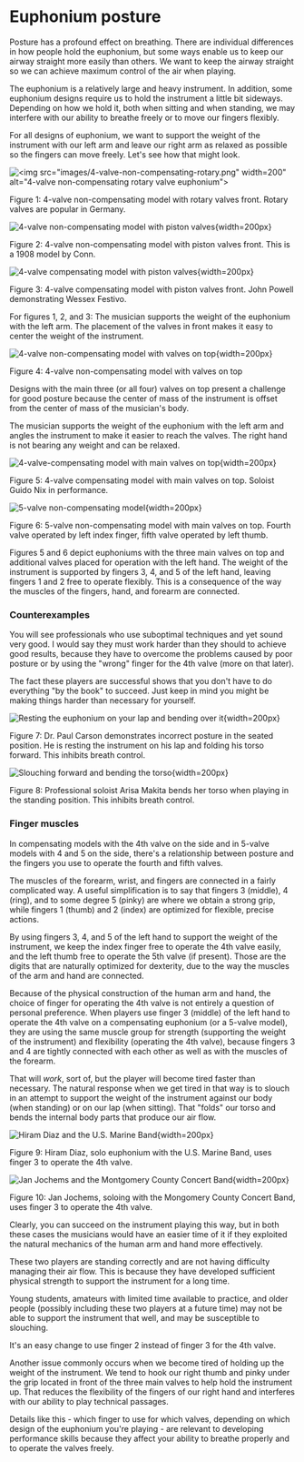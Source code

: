 # Euphonium posture

Posture has a profound effect on breathing. There are individual differences in how people hold the euphonium, but some ways enable us to keep our airway straight more easily than others. We want to keep the airway straight so we can achieve maximum control of the air when playing. 

The euphonium is a relatively large and heavy instrument. In addition, some euphonium designs require us to hold the instrument a little bit sideways. Depending on how we hold it, both when sitting and when standing, we may interfere with our ability to breathe freely or to move our fingers flexibly. 

For all designs of euphonium, we want to support the weight of the instrument with our left arm and leave our right arm as relaxed as possible so the fingers can move freely. Let's see how that might look. 

![<img src="images/4-valve-non-compensating-rotary.png" width=200" alt="4-valve non-compensating rotary valve euphonium">](images/4-valve-non-compensating-rotary.png)

Figure 1: 4-valve non-compensating model with rotary valves front. Rotary valves are popular in Germany.

![4-valve non-compensating model with piston valves](images/4-valve-non-compensating-piston.png){width=200px}

Figure 2: 4-valve non-compensating model with piston valves front. This is a 1908 model by Conn.

![4-valve compensating model with piston valves](images/4-valve-compensating-piston-with-valves-front.png){width=200px}

Figure 3: 4-valve compensating model with piston valves front. John Powell demonstrating Wessex Festivo.

For figures 1, 2, and 3: The musician supports the weight of the euphonium with the left arm. The placement of the valves in front makes it easy to center the weight of the instrument. 

![4-valve non-compensating model with valves on top](images/4-valve-non-compensating-valves-on-top.png){width=200px}

Figure 4: 4-valve non-compensating model with valves on top 

Designs with the main three (or all four) valves on top present a challenge for good posture because the center of mass of the instrument is offset from the center of mass of the musician's body. 

The musician supports the weight of the euphonium with the left arm and angles the instrument to make it easier to reach the valves. The right hand is not bearing any weight and can be relaxed. 

![4-valve-compensating model with main valves on top](images/4-valve-compensating-model-main-valves-top.png){width=200px}

Figure 5: 4-valve compensating model with main valves on top. Soloist Guido Nix in performance.

![5-valve non-compensating model](images/5-valve-non-compensating-euphonium.png){width=200px}

Figure 6: 5-valve non-compensating model with main valves on top. Fourth valve operated by left index finger, fifth valve operated by left thumb. 

Figures 5 and 6 depict euphoniums with the three main valves on top and additional valves placed for operation with the left hand. The weight of the instrument is supported by fingers 3, 4, and 5 of the left hand, leaving fingers 1 and 2 free to operate flexibly. This is a consequence of the way the muscles of the fingers, hand, and forearm are connected. 

### Counterexamples 

You will see professionals who use suboptimal techniques and yet sound very good. I would say they must work harder than they should to achieve good results, because they have to overcome the problems caused by poor posture or by using the "wrong" finger for the 4th valve (more on that later). 

The fact these players are successful shows that you don't have to do everything "by the book" to succeed. Just keep in mind you might be making things harder than necessary for yourself.

![Resting the euphonium on your lap and bending over it](images/incorrect-euphonium-posture-seated.png){width=200px} 

Figure 7: Dr. Paul Carson demonstrates incorrect posture in the seated position. He is resting the instrument on his lap and folding his torso forward. This inhibits breath control. 

![Slouching forward and bending the torso](images/incorrect-euphonium-posture-standing.png){width=200px}

Figure 8: Professional soloist Arisa Makita bends her torso when playing in the standing position. This inhibits breath control. 

### Finger muscles 

In compensating models with the 4th valve on the side and in 5-valve models with 4 and 5 on the side, there's a relationship between posture and the fingers you use to operate the fourth and fifth valves. 

The muscles of the forearm, wrist, and fingers are connected in a fairly complicated way. A useful simplification is to say that fingers 3 (middle), 4 (ring), and to some degree 5 (pinky) are where we obtain a strong grip, while fingers 1 (thumb) and 2 (index) are optimized for flexible, precise actions. 

By using fingers 3, 4, and 5 of the left hand to support the weight of the instrument, we keep the index finger free to operate the 4th valve easily, and the left thumb free to operate the 5th valve (if present). Those are the digits that are naturally optimized for dexterity, due to the way the muscles of the arm and hand are connected. 

Because of the physical construction of the human arm and hand, the choice of finger for operating the 4th valve is not entirely a question of personal preference. When players use finger 3 (middle) of the left hand to operate the 4th valve on a compensating euphonium (or a 5-valve model), they are using the same muscle group for strength (supporting the weight of the instrument) and flexibility (operating the 4th valve), because fingers 3 and 4 are tightly connected with each other as well as with the muscles of the forearm. 

That will _work_, sort of, but the player will become tired faster than necessary. The natural response when we get tired in that way is to slouch in an attempt to support the weight of the instrument against our body (when standing) or on our lap (when sitting). That "folds" our torso and bends the internal body parts that produce our air flow. 

![Hiram Diaz and the U.S. Marine Band](images/Hiram%20Diaz.png){width=200px}

Figure 9: Hiram Diaz, solo euphonium with the U.S. Marine Band, uses finger 3 to operate the 4th valve. 

![Jan Jochems and the Montgomery County Concert Band](images/Jan%20Jochems.png){width=200px}

Figure 10: Jan Jochems, soloing with the Mongomery County Concert Band, uses finger 3 to operate the 4th valve.

Clearly, you can succeed on the instrument playing this way, but in both these cases the musicians would have an easier time of it if they exploited the natural mechanics of the human arm and hand more effectively. 

These two players are standing correctly and are not having difficulty managing their air flow. This is because they have developed sufficient physical strength to support the instrument for a long time. 

Young students, amateurs with limited time available to practice, and older people (possibly including these two players at a future time) may not be able to support the instrument that well, and may be susceptible to slouching.

It's an easy change to use finger 2 instead of finger 3 for the 4th valve.

Another issue commonly occurs when we become tired of holding up the weight of the instrument. We tend to hook our right thumb and pinky under the grip located in front of the three main valves to help hold the instrument up. That reduces the flexibility of the fingers of our right hand and interferes with our ability to play technical passages. 

Details like this - which finger to use for which valves, depending on which design of the euphonium you're playing - are relevant to developing performance skills because they affect your ability to breathe properly and to operate the valves freely. 